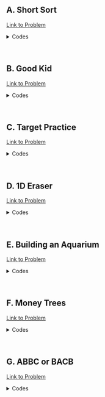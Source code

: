 <h2>A. Short Sort</h2>

[Link to Problem](https://codeforces.com/contest/1873/problem/A)

<details><summary>Codes</summary>

```c++
#include <bits/stdc++.h>
#define int long long
using namespace std;

void solve() {
	string s; cin >> s;
	if (s == "bca" or s == "cab") cout << "NO" << '\n';
	else cout << "YES" << '\n';
}

int32_t main() {
	std::ios_base::sync_with_stdio(false);
	std::cin.tie(NULL);

	int T; std::cin >> T;
	while (T--)
		solve();
	return 0;
}
```

</details>

<br>
<br>

<h2>B. Good Kid</h2>

[Link to Problem](https://codeforces.com/contest/1873/problem/B)

<details><summary>Codes</summary>

```c++
#include <bits/stdc++.h>
#define int long long
using namespace std;

void solve() {
	int n; cin >> n;
	int a[n]; for (int i = 0; i < n; i++) cin >> a[i];
	sort(a, a + n);
	int answer = a[0] + 1;
	for (int i = 1; i < n; i++) answer *= a[i];
	cout << answer << '\n';
}

int32_t main() {
	std::ios_base::sync_with_stdio(false);
	std::cin.tie(NULL);

	int T; std::cin >> T;
	while (T--)
		solve();
	return 0;
}
```

</details>

<br>
<br>

<h2>C. Target Practice</h2>

[Link to Problem](https://codeforces.com/contest/1873/problem/C)

<details><summary>Codes</summary>

```c++
#include <bits/stdc++.h>
#define int long long
using namespace std;

void solve() {
	int answer = 0;
	for (int i = 0; i < 10; i++) {
		for (int j = 0; j < 10; j++) {
			char c; cin >> c;
			int pointi = i < 5 ? i + 1 : 5 - (i % 5);
			int pointj = j < 5 ? j + 1 : 5 - (j % 5);
			if (c == 'X') answer += min(pointi, pointj);

		}
	}

	cout << answer << '\n';
}

int32_t main() {
	std::ios_base::sync_with_stdio(false);
	std::cin.tie(NULL);

	int T; std::cin >> T;
	while (T--)
		solve();
	return 0;
}
```

</details>

<br>
<br>

<h2>D. 1D Eraser</h2>

[Link to Problem](https://codeforces.com/contest/1873/problem/D)

<details><summary>Codes</summary>

```c++
#include <bits/stdc++.h>
#define int long long
using namespace std;

void solve() {
	int n, k; cin >> n >> k;
	string s; cin >> s;

	int answer = 0;
	for (int i = 0; i < n; i++) {
		if (s[i] == 'B') {
			answer += 1;
			i += k - 1;
		}
	}

	cout << answer << '\n';
}

int32_t main() {
	std::ios_base::sync_with_stdio(false);
	std::cin.tie(NULL);

	int T; std::cin >> T;
	while (T--)
		solve();
	return 0;
}
```

</details>

<br>
<br>

<h2>E. Building an Aquarium</h2>

[Link to Problem](https://codeforces.com/contest/1873/problem/E)

<details><summary>Codes</summary>

```c++
#include <bits/stdc++.h>
#define int long long
using namespace std;

void solve() {
	int n, x; cin >> n >> x;
	int a[n]; for (int i = 0; i < n; i++) cin >> a[i];
	int low = 1, high = 1e10, answer = -1;
	while (low <= high) {
		int mid = low + (high - low) / 2;
		auto f = [&]() {
			int waterUsed = 0;
			for (int i = 0; i < n; i++) {
				waterUsed += max(0ll, mid - a[i]);
			}

			return waterUsed <= x;
		};

		if (f()) {
			answer = mid;
			low = mid + 1;
		} else {
			high = mid - 1;
		}
	}

	cout << answer << '\n';
}

int32_t main() {
	std::ios_base::sync_with_stdio(false);
	std::cin.tie(NULL);

	int T; std::cin >> T;
	while (T--)
		solve();
	return 0;
}
```

</details>

<br>
<br>

<h2>F. Money Trees</h2>

[Link to Problem](https://codeforces.com/contest/1873/problem/F)

<details><summary>Codes</summary>

```c++
#include <bits/stdc++.h>
#define int long long
using namespace std;

void solve() {
	int n, x; cin >> n >> x;
	int a[n];
	for (int i = 0; i < n; i++) {
		cin >> a[i];
		if (i > 0) a[i] += a[i - 1];
	}
	int h[n]; for (int i = 0; i < n; i++) cin >> h[i];

	int answer = 0, l = 0;
	for (int i = 0; i < n - 1;) {
		if (h[i] % h[i + 1] == 0) {
			int sum = a[i] - (l - 1 >= 0 ? a[l - 1] : 0);
			while (sum > x) sum -= a[l++];
			answer = max(answer, i - l + 1);
			i++;
		} else {
			int sum = a[i] - (l - 1 >= 0 ? a[l - 1] : 0);
			while (l <= i) {
				if (sum <= x) answer = max(answer, i - l + 1);
				sum -= a[l++];
			}
			i++;
			l = i;
		}
	}

	int sum = a[n - 1] - (l - 1 >= 0 ? a[l - 1] : 0);
	while (l < n) {
		if (sum <= x) answer = max(answer, n - l);
		sum -= a[l];
		l++;
	}
	cout << answer << '\n';
}

int32_t main() {
	std::ios_base::sync_with_stdio(false);
	std::cin.tie(NULL);

	int T; std::cin >> T;
	while (T--)
		solve();
	return 0;
}
```

</details>

<br>
<br>

<h2>G. ABBC or BACB</h2>

[Link to Problem](https://codeforces.com/contest/1873/problem/G)

<details><summary>Codes</summary>

```c++
#include <bits/stdc++.h>
#define int long long
using namespace std;

void solve() {
	string s; cin >> s;
	int answer = 0;

	vector<int> a;
	int cntb = 0, cnta = 0;
	for (int i = 0; i < s.size(); i++) {
		if (s[i] == 'A') cnta++;
		else {
			if (cnta) a.push_back(cnta);
			cnta = 0;
			cntb++;
		}
	}
	if (cnta) a.push_back(cnta);

	sort(a.begin(), a.end(), greater<int>());
	for (int i = 0; i < min(cntb, (int)a.size()); i++) answer += a[i];

	cout << answer << '\n';
}

int32_t main() {
	std::ios_base::sync_with_stdio(false);
	std::cin.tie(NULL);

	int T; std::cin >> T;
	while (T--)
		solve();
	return 0;
}
```

</details>